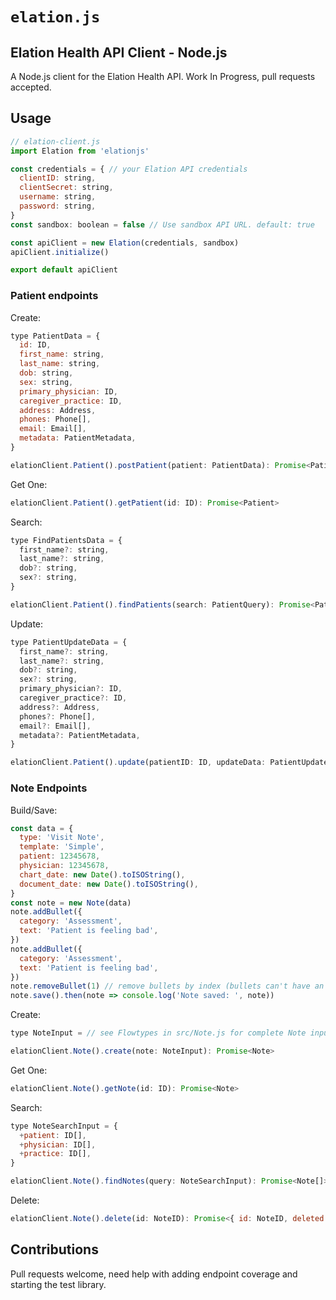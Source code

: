 # `elation.js`

## Elation Health API Client - Node.js

A Node.js client for the Elation Health API. Work In Progress, pull requests accepted.

## Usage

```js
// elation-client.js
import Elation from 'elationjs'

const credentials = { // your Elation API credentials
  clientID: string,
  clientSecret: string,
  username: string,
  password: string,
}
const sandbox: boolean = false // Use sandbox API URL. default: true

const apiClient = new Elation(credentials, sandbox)
apiClient.initialize()

export default apiClient
```

### Patient endpoints

Create:

```js
type PatientData = {
  id: ID,
  first_name: string,
  last_name: string,
  dob: string,
  sex: string,
  primary_physician: ID,
  caregiver_practice: ID,
  address: Address,
  phones: Phone[],
  email: Email[],
  metadata: PatientMetadata,
}

elationClient.Patient().postPatient(patient: PatientData): Promise<Patient>
```

Get One:

```js
elationClient.Patient().getPatient(id: ID): Promise<Patient>
```

Search:

```js
type FindPatientsData = {
  first_name?: string,
  last_name?: string,
  dob?: string,
  sex?: string,
}

elationClient.Patient().findPatients(search: PatientQuery): Promise<Patient[]>
```

Update:

```js
type PatientUpdateData = {
  first_name?: string,
  last_name?: string,
  dob?: string,
  sex?: string,
  primary_physician?: ID,
  caregiver_practice?: ID,
  address?: Address,
  phones?: Phone[],
  email?: Email[],
  metadata?: PatientMetadata,
}

elationClient.Patient().update(patientID: ID, updateData: PatientUpdateData): Promise<Patient[]>
```

### Note Endpoints

Build/Save:

```js
const data = {
  type: 'Visit Note',
  template: 'Simple',
  patient: 12345678,
  physician: 12345678,
  chart_date: new Date().toISOString(),
  document_date: new Date().toISOString(),
}
const note = new Note(data)
note.addBullet({
  category: 'Assessment',
  text: 'Patient is feeling bad',
})
note.addBullet({
  category: 'Assessment',
  text: 'Patient is feeling bad',
})
note.removeBullet(1) // remove bullets by index (bullets can't have an ID field)
note.save().then(note => console.log('Note saved: ', note))
```

Create:

```js
type NoteInput = // see Flowtypes in src/Note.js for complete Note input type

elationClient.Note().create(note: NoteInput): Promise<Note>
```

Get One:

```js
elationClient.Note().getNote(id: ID): Promise<Note>
```

Search:

```js
type NoteSearchInput = {
  +patient: ID[],
  +physician: ID[],
  +practice: ID[],
}

elationClient.Note().findNotes(query: NoteSearchInput): Promise<Note[]>
```

Delete:

```js
elationClient.Note().delete(id: NoteID): Promise<{ id: NoteID, deleted: true }>
```

## Contributions

Pull requests welcome, need help with adding endpoint coverage and starting the test library.
